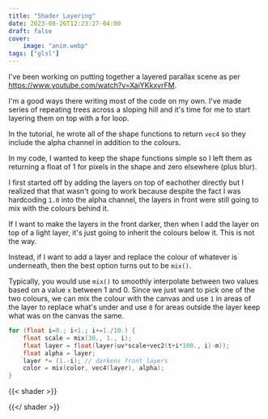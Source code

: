 ```yaml
---
title: "Shader Layering"
date: 2023-08-26T12:23:27-04:00
draft: false
cover:
    image: "anim.webp"
tags: ["glsl"]
---
```


I've been working on putting together a layered parallax scene as per <https://www.youtube.com/watch?v=XaiYKkxvrFM>.

I'm a good ways there writing most of the code on my own. I've made series of repeating trees across a sloping hill and it's time for me to start layering them on top with a for loop.

In the tutorial, he wrote all of the shape functions to return `vec4` so they include the alpha channel in addition to the colours.

In my code, I wanted to keep the shape functions simple so I left them as returning a float of 1 for pixels in the shape and zero elsewhere (plus blur).

I first started off by adding the layers on top of eachother directly but I realized that that wasn't going to work because despite the fact I was hardcoding `1.0` into the alpha channel, the layers in front were still going to mix with the colours behind it.

If I want to make the layers in the front darker, then when I add the layer on top of a light layer, it's just going to inherit the colours below it. This is not the way.

Instead, if I want to add a layer and replace the colour of whatever is underneath, then the best option turns out to be `mix()`.

Typically, you would use `mix()` to smoothly interpolate between two values based on a value `x` between 1 and 0. Since we just want to pick one of the two colours, we can mix the colour with the canvas and use `1` in areas of the layer to replace what's under and use `0` for areas outside the layer keep what was on the canvas the same.

```c
for (float i=0.; i<1.; i+=1./10.) {
    float scale = mix(30., 1., i);
    float layer = float(layer(uv*scale+vec2(t+i*100., i)-m));
    float alpha = layer;
    layer *= (1.-i); // darkens front layers
    color = mix(color, vec4(layer), alpha);
}
```

{{< shader >}}
<script class="fragment-file" type="x-shader/x-fragment">
shaders/scene.frag
</script>
{{</ shader >}}